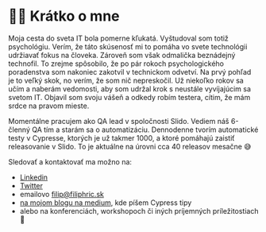 # 👨‍💻 Krátko o mne

Moja cesta do sveta IT bola pomerne kľukatá. Vyštudoval som totiž psychológiu. Verím, že táto skúsenosť mi to pomáha vo svete technológii udržiavať fokus na človeka. Zároveň som však odmalička beznádejný technofil. To zrejme spôsobilo, že po pár rokoch psychologického poradenstva som nakoniec zakotvil v technickom odvetví. Na prvý pohľad je to veľký skok, no verím, že som nič nepreskočil. Už niekoľko rokov sa učím a naberám vedomosti, aby som udržal krok s neustále vyvíjajúcim sa svetom IT. Objavil som svoju vášeň a odkedy robím testera, cítim, že mám srdce na pravom mieste.

Momentálne pracujem ako QA lead v spoločnosti Slido. Vediem náš 6-členný QA tím a starám sa o automatizáciu. Dennodenne tvorím automatické testy v Cypresse, ktorých je už takmer 1000, a ktoré pomáhajú zaistiť releasovanie v Slido. To je aktuálne na úrovni cca 40 releasov mesačne 😅

Sledovať a kontaktovať ma možno na:

* [Linkedin](https://www.linkedin.com/in/filip-hric-11a5b1126/)
* [Twitter](https://twitter.com/filip_hric)
* emailovo [filip@filiphric.sk](mailto:filip@filiphric.sk)
* [na mojom blogu na medium](https://medium.com/@filiphric), kde píšem Cypress tipy
* alebo na konferenciách, workshopoch či iných príjemných príležitostiach 🍻

